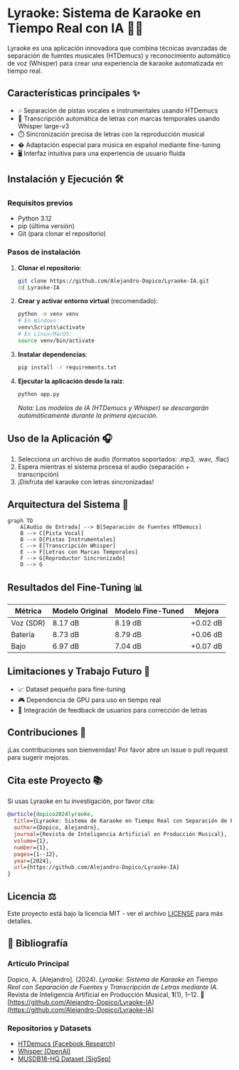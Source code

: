 
# Lyraoke: Sistema de Karaoke en Tiempo Real con IA 🎤🤖

Lyraoke es una aplicación innovadora que combina técnicas avanzadas de separación de fuentes musicales (HTDemucs) y reconocimiento automático de voz (Whisper) para crear una experiencia de karaoke automatizada en tiempo real.

## Características principales ✨

- 🎶 Separación de pistas vocales e instrumentales usando HTDemucs
- 📝 Transcripción automática de letras con marcas temporales usando Whisper large-v3
- ⏱️ Sincronización precisa de letras con la reproducción musical
- � Adaptación especial para música en español mediante fine-tuning
- 🖥️ Interfaz intuitiva para una experiencia de usuario fluida

## Instalación y Ejecución 🛠️

### Requisitos previos
- Python 3.12
- pip (última versión)
- Git (para clonar el repositorio)

### Pasos de instalación

1. **Clonar el repositorio**:
   ```bash
   git clone https://github.com/Alejandro-Dopico/Lyraoke-IA.git
   cd Lyraoke-IA
   ```

2. **Crear y activar entorno virtual** (recomendado):
   ```bash
   python -m venv venv
   # En Windows:
   venv\Scripts\activate
   # En Linux/MacOS:
   source venv/bin/activate
   ```

3. **Instalar dependencias**:
   ```bash
   pip install -r requirements.txt
   ```

4. **Ejecutar la aplicación desde la raíz**:
   ```bash
   python app.py
   ```
   *Nota: Los modelos de IA (HTDemucs y Whisper) se descargarán automáticamente durante la primera ejecución.*

## Uso de la Aplicación 🎧

1. Selecciona un archivo de audio (formatos soportados: .mp3, .wav, .flac)
2. Espera mientras el sistema procesa el audio (separación + transcripción)
3. ¡Disfruta del karaoke con letras sincronizadas!

## Arquitectura del Sistema 🔧

```mermaid
graph TD
    A[Audio de Entrada] --> B[Separación de Fuentes HTDemucs]
    B --> C[Pista Vocal]
    B --> D[Pistas Instrumentales]
    C --> E[Transcripción Whisper]
    E --> F[Letras con Marcas Temporales]
    F --> G[Reproductor Sincronizado]
    D --> G
```

## Resultados del Fine-Tuning 📊

| Métrica       | Modelo Original | Modelo Fine-Tuned | Mejora |
|--------------|----------------|----------------|-------|
| Voz (SDR)    | 8.17 dB        | 8.19 dB        | +0.02 dB |
| Batería      | 8.73 dB        | 8.79 dB        | +0.06 dB |
| Bajo         | 6.97 dB        | 7.04 dB        | +0.07 dB |

## Limitaciones y Trabajo Futuro 🔮

- 📈 Dataset pequeño para fine-tuning
- 🎮 Dependencia de GPU para uso en tiempo real
- 🔄 Integración de feedback de usuarios para corrección de letras

## Contribuciones 🤝

¡Las contribuciones son bienvenidas! Por favor abre un issue o pull request para sugerir mejoras.

## Cita este Proyecto 📚

Si usas Lyraoke en tu investigación, por favor cita:

```bibtex
@article{dopico2024lyraoke,
  title={Lyraoke: Sistema de Karaoke en Tiempo Real con Separación de Fuentes y Transcripción de Letras mediante IA},
  author={Dopico, Alejandro},
  journal={Revista de Inteligencia Artificial en Producción Musical},
  volume={1},
  number={1},
  pages={1--12},
  year={2024},
  url={https://github.com/Alejandro-Dopico/Lyraoke-IA}
}
```

## Licencia ⚖️

Este proyecto está bajo la licencia MIT - ver el archivo [LICENSE](LICENSE) para más detalles.

## 🧩 Bibliografía

### Artículo Principal

Dopico, A. \[Alejandro]. (2024). *Lyraoke: Sistema de Karaoke en Tiempo Real con Separación de Fuentes y Transcripción de Letras mediante IA*. Revista de Inteligencia Artificial en Producción Musical, **1**(1), 1–12.
🔗 [https://github.com/Alejandro-Dopico/Lyraoke-IA](https://github.com/Alejandro-Dopico/Lyraoke-IA)

### Repositorios y Datasets

* [HTDemucs (Facebook Research)](https://github.com/facebookresearch/demucs)
* [Whisper (OpenAI)](https://github.com/openai/whisper)
* [MUSDB18-HQ Dataset (SigSep)](https://github.com/sigsep/sigsep-mus-db)
